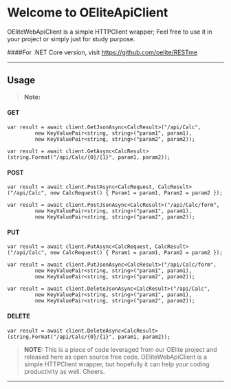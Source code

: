 Welcome to OEliteApiClient
===================

OEliteWebApiClient is a simple HTTPClient wrapper; Feel free to use it in your project or simply just for study purpose.

####For .NET Core version,  visit https://github.com/oelite/RESTme 

----------


Usage
-------------


> **Note:**


#### <i class="icon-file"></i> GET

```
var result = await client.GetJsonAsync<CalcResult>("/api/Calc",
         new KeyValuePair<string, string>("param1", param1),
         new KeyValuePair<string, string>("param2", param2));

var result = await client.GetAsync<CalcResult>(string.Format("/api/Calc/{0}/{1}", param1, param2));

```

#### <i class="icon-file"></i> POST


```
var result = await client.PostAsync<CalcRequest, CalcResult>("/api/Calc", new CalcRequest() { Param1 = param1, Param2 = param2 });

var result = await client.PostJsonAsync<CalcResult>("/api/Calc/form",
         new KeyValuePair<string, string>("param1", param1),
         new KeyValuePair<string, string>("param2", param2));
```
#### <i class="icon-file"></i> PUT

```
var result = await client.PutAsync<CalcRequest, CalcResult>("/api/Calc", new CalcRequest() { Param1 = param1, Param2 = param2 });

var result = await client.PutJsonAsync<CalcResult>("/api/Calc/form",
         new KeyValuePair<string, string>("param1", param1),
         new KeyValuePair<string, string>("param2", param2));

var result = await client.DeleteJsonAsync<CalcResult>("/api/Calc",
         new KeyValuePair<string, string>("param1", param1),
         new KeyValuePair<string, string>("param2", param2));
```
#### <i class="icon-file"></i> DELETE

``` 
var result = await client.DeleteAsync<CalcResult>(string.Format("/api/Calc/{0}/{1}", param1, param2));
```





> **NOTE:** This is a piece of code leveraged from our OElite project and released here as open source free code. OEliteWebApiClient is a simple HTTPClient wrapper, but hopefully it can help your coding productivity as well. Cheers.

----------

